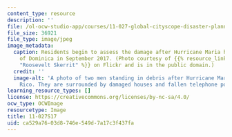 ```yaml
---
content_type: resource
description: ''
file: /ol-ocw-studio-app/courses/11-027-global-cityscope-disaster-planning-and-post-disaster-rebuilding-and-recovery-spring-2017/ca529a7603d8746e549d7a17c3f437fa_11-027S17.jpg
file_size: 36921
file_type: image/jpeg
image_metadata:
  caption: Residents begin to assess the damage after Hurricane Maria hit the island
    of Dominica in September 2017. (Photo courtesy of {{% resource_link "e088a61e-c7b7-443c-98f1-ed194ee2bfee"
    "Roosevelt Skerrit" %}} on Flickr and is in the public domain.)
  credit: ''
  image-alt: 'A photo of two men standing in debris after Hurricane Maria hit Puerto
    Rico. They are surrounded by damaged houses and fallen telephone poles and wires. '
learning_resource_types: []
license: https://creativecommons.org/licenses/by-nc-sa/4.0/
ocw_type: OCWImage
resourcetype: Image
title: 11-027S17
uid: ca529a76-03d8-746e-549d-7a17c3f437fa
---
```

